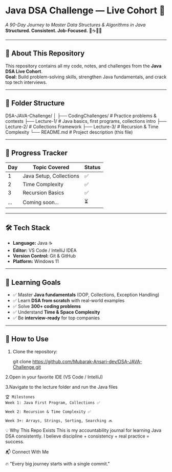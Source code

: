 # **Java DSA Challenge — Live Cohort 🚀**
*A 90-Day Journey to Master Data Structures & Algorithms in Java*  
**Structured. Consistent. Job-Focused.** 🌱☕💭😊

---

## 📌 About This Repository
This repository contains all my code, notes, and challenges from the **Java DSA Live Cohort**.  
**Goal:** Build problem-solving skills, strengthen Java fundamentals, and crack top tech interviews.

---

## 📂 Folder Structure
DSA-JAVA-Challenge/
│
├── CodingChallenges/   # Practice problems & contests
├── Lecture-1/           # Java basics, first programs, collections intro
├── Lecture-2/           # Collections Framework
├── Lecture-3/           # Recursion & Time Complexity
└── README.md            # Project description (this file)


---

## 📅 Progress Tracker
| Day | Topic Covered           | Status |
|-----|------------------------|--------|
| 1   | Java Setup, Collections | ✅ |
| 2   | Time Complexity         | ✅ |
| 3   | Recursion Basics        | ✅ |
| ... | Coming soon...          | ⏳ |

---

## 🛠 Tech Stack
- **Language:** Java ☕  
- **Editor:** VS Code / IntelliJ IDEA  
- **Version Control:** Git & GitHub  
- **Platform:** Windows 11  

---

## 🎯 Learning Goals
- ✅ Master **Java fundamentals** (OOP, Collections, Exception Handling)
- ✅ Learn **DSA from scratch** with real-world examples
- ✅ Solve **300+ coding problems**
- ✅ Understand **Time & Space Complexity**
- ✅ Be **interview-ready** for top companies

---

## 🚀 How to Use
1. Clone the repository:

   git clone https://github.com/Mubarak-Ansari-dev/DSA-JAVA-Challenge.git

2.Open in your favorite IDE (VS Code / IntelliJ)

3.Navigate to the lecture folder and run the Java files

```
🏆 Milestones
Week 1: Java First Program, Collections ✅

Week 2: Recursion & Time Complexity ✅

Week 3+: Arrays, Strings, Sorting, Searching 🔜

```
💡 Why This Repo Exists
This is my accountability journal for learning Java DSA consistently.
I believe discipline + consistency + real practice = success.

📬 Connect With Me


🔥 "Every big journey starts with a single commit."

